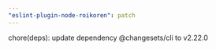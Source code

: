 ```yaml
---
"eslint-plugin-node-roikoren": patch
---
```


chore(deps): update dependency @changesets/cli to v2.22.0
